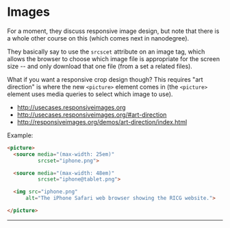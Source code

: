 # Images
For a moment, they discuss responsive image design, but note that there is a whole
other course on this (which comes next in nanodegree).  

They basically say to use the `srcscet` attribute on an image tag, which allows the browser
to choose which image file is appropriate for the screen size -- and only download that one
file (from a set a related files).  

What if you want a responsive crop design though?  This requires "art direction" is where
the new `<picture>` element comes in (the `<picture>` element uses media queries to select
which image to use). 


* http://usecases.responsiveimages.org
* http://usecases.responsiveimages.org/#art-direction
* http://responsiveimages.org/demos/art-direction/index.html

Example:
```html
<picture>
  <source media="(max-width: 25em)"
          srcset="iphone.png">

  <source media="(max-width: 48em)"
          srcset="iphone@tablet.png">

  <img src="iphone.png"
      alt="The iPhone Safari web browser showing the RICG website.">

</picture>
```

---------------------------------------

